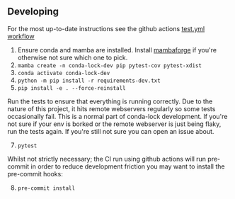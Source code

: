 
## Developing

For the most up-to-date instructions see the github actions [test.yml workflow](./.github/workflows/test.yml)

1. Ensure conda and mamba are installed. Install [mambaforge](https://github.com/conda-forge/miniforge#mambaforge) if you're otherwise not sure which one to pick.
2. `mamba create -n conda-lock-dev pip pytest-cov pytest-xdist`
3. `conda activate conda-lock-dev`
4. `python -m pip install -r requirements-dev.txt`
5. `pip install -e . --force-reinstall`

Run the tests to ensure that everything is running correctly. Due to the nature of this project, it hits remote webservers regularly so some tests occasionally fail. This is a normal part of conda-lock development. If you're not sure if your env is borked or the remote webserver is just being flaky, run the tests again. If you're still not sure you can open an issue about.

7. `pytest`

Whilst not strictly necessary; the CI run using github actions will run pre-commit in order to reduce development friction you may want to install the pre-commit hooks:

8. `pre-commit install`

